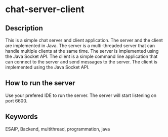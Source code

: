 # chat-server-client

## Description

This is a simple chat server and client application. The server and the client are implemented in Java. The server is a multi-threaded server that can handle multiple clients at the same time. The server is implemented using the Java Socket API. The client is a simple command line application that can connect to the server and send messages to the server. The client is implemented using the Java Socket API.

## How to run the server

Use your prefered IDE to run the server. The server will start listening on port 6600.

## Keywords

ESAIP, Backend, multithread, programmation, java